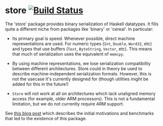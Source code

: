 # store [![Build Status](https://travis-ci.org/fpco/store.png)](https://travis-ci.org/fpco/store)

The 'store' package provides binary serialization of Haskell datatypes. It fills
quite a different niche from packages like 'binary' or 'cereal'. In particular:

* Its primary goal is speed. Whenever possible, direct machine representations
  are used. For numeric types (`Int`, `Double`, `Word32`, etc) and types that
  use buffers (`Text`, `ByteString`, `Vector`, etc).  This means that much of
  serialization uses the equivalent of `memcpy`.

* By using machine representations, we lose serialization compatibility between
  different architectures. Store could in theory be used to describe
  machine-independent serialization formats. However, this is not the usecase
  it's currently designed for (though utilities might be added for this in the
  future!)

* `Store` will not work at all on architectures which lack unaligned memory
  access (for example, older ARM processors).  This is not a fundamental
  limitation, but we do not currently require ARM support.

See
[this blog post](https://www.fpcomplete.com/blog/2016/03/efficient-binary-serialization)
which describes the initial motivations and benchmarks that led to the existence
of this package.
